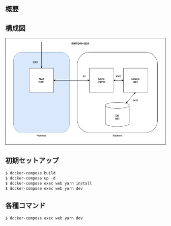 ## 概要
<!-- [sample-spa-laravel](https://github.com/nagi125/sample-spa-laravel)のFrontend  
SPAの確認をするための最低限の実装にしてあります。 -->

## 構成図
![構成図](./.doc/images/frontend.png)

## 初期セットアップ
```
$ docker-compose build
$ docker-compose up -d
$ docker-compose exec web yarn install
$ docker-compose exec web yarn dev
```

## 各種コマンド
```
$ docker-compose exec web yarn dev
```
